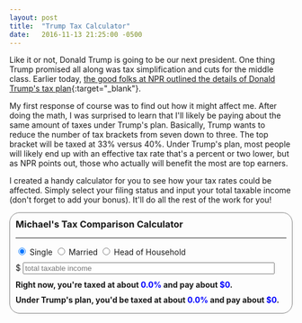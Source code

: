 ```yaml
---
layout: post
title:  "Trump Tax Calculator"
date:   2016-11-13 21:25:00 -0500
---
```


Like it or not, Donald Trump is going to be our next president. One thing 
Trump promised all along was tax simplification and cuts for the middle
class. Earlier today, [the good folks at NPR outlined the details of Donald
Trump's tax plan](http://www.npr.org/2016/11/13/501739277/who-benefits-from-donald-trumps-tax-plan){:target="_blank"}.

My first response of course was to find out how it might affect me. After
doing the math, I was surprised to learn that I'll likely be paying about
the same amount of taxes under Trump's plan. Basically, Trump wants to
reduce the number of tax brackets from seven down to three. The top bracket
will be taxed at 33% versus 40%. Under Trump's plan, most people will 
likely end up with an effective tax rate that's a percent or two lower,
but as NPR points out, those who actually will benefit the most are top
earners.

I created a handy calculator for you to see how your tax rates could be
affected. Simply select your filing status and input your total taxable
income (don't forget to add your bonus). It'll do all the rest of the work
for you! 

<link href="/css/bootstrap.css" rel="stylesheet">
<script src="https://ajax.googleapis.com/ajax/libs/jquery/3.1.1/jquery.min.js"></script>
<script src="/js/bootstrap.min.js"></script>
<script src="/js/trump.js"></script>
<div style="border: 1px solid gray; border-radius: 18px; padding: 10px;">
<h3 style="margin: 0px;">Michael's Tax Comparison Calculator</h3>
<hr/>
<div class="btn-group" data-toggle="buttons" style="margin: 10px 0px 10px 0px;">
    <label class="btn btn-primary active">
        <input type="radio" name="filing" onchange="calcTaxes()" value="1" autocomplete="off" checked> Single
    </label>
    <label class="btn btn-primary">
        <input type="radio" name="filing" onchange="calcTaxes()" value="2" autocomplete="off"> Married
    </label>
    <label class="btn btn-primary">
        <input type="radio" name="filing" onchange="calcTaxes()" value="3" autocomplete="off"> Head of Household
    </label>
</div>
<div class="input-group">
    <span class="input-group-addon">$</span>
    <input type="number" id="income" onkeyup="calcTaxes()" style="width: 93%;" class="form-control" min="0" step="0.01" placeholder="total taxable income">
</div>
<h4 style="margin: 10px 0px 10px 0px;">Right now, you're taxed at about <span id="rate1" style="color: #0000ff;">0.0%</span> and pay about 
<span id="amt1" style="color: #0000ff;">$0</span>.</h4>
<h4 style="margin: 10px 0px 5px 0px;">Under Trump's plan, you'd be taxed at about <span id="rate2" style="color: #0000ff;">0.0%</span> and pay about 
<span id="amt2" style="color: #0000ff;">$0</span>.</h4>
</div>
